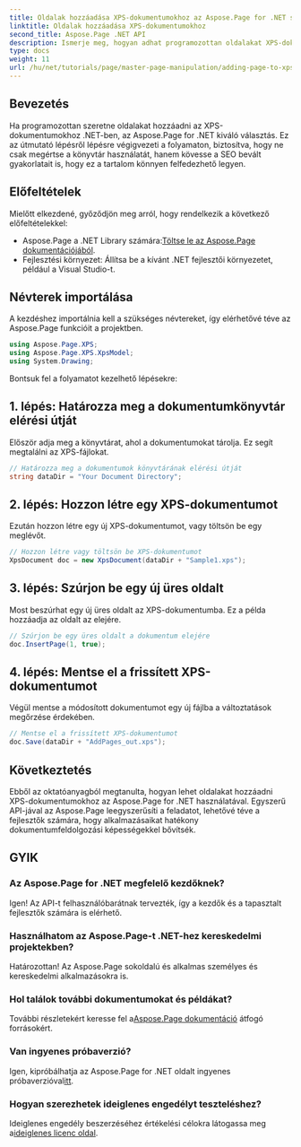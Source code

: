 ```yaml
---
title: Oldalak hozzáadása XPS-dokumentumokhoz az Aspose.Page for .NET segítségével
linktitle: Oldalak hozzáadása XPS-dokumentumokhoz
second_title: Aspose.Page .NET API
description: Ismerje meg, hogyan adhat programozottan oldalakat XPS-dokumentumokhoz az Aspose.Page for .NET használatával. Ez az átfogó útmutató az előfeltételeket, a kódpéldákat és a GYIK-et tartalmazza.
type: docs
weight: 11
url: /hu/net/tutorials/page/master-page-manipulation/adding-page-to-xps-document/
---
```

## Bevezetés

Ha programozottan szeretne oldalakat hozzáadni az XPS-dokumentumokhoz .NET-ben, az Aspose.Page for .NET kiváló választás. Ez az útmutató lépésről lépésre végigvezeti a folyamaton, biztosítva, hogy ne csak megértse a könyvtár használatát, hanem kövesse a SEO bevált gyakorlatait is, hogy ez a tartalom könnyen felfedezhető legyen.

## Előfeltételek

Mielőtt elkezdené, győződjön meg arról, hogy rendelkezik a következő előfeltételekkel:

-  Aspose.Page a .NET Library számára:[Töltse le az Aspose.Page dokumentációjából](https://reference.aspose.com/page/net/).
- Fejlesztési környezet: Állítsa be a kívánt .NET fejlesztői környezetet, például a Visual Studio-t.

## Névterek importálása

A kezdéshez importálnia kell a szükséges névtereket, így elérhetővé téve az Aspose.Page funkcióit a projektben.

```csharp
using Aspose.Page.XPS;
using Aspose.Page.XPS.XpsModel;
using System.Drawing;
```

Bontsuk fel a folyamatot kezelhető lépésekre:

## 1. lépés: Határozza meg a dokumentumkönyvtár elérési útját

Először adja meg a könyvtárat, ahol a dokumentumokat tárolja. Ez segít megtalálni az XPS-fájlokat.

```csharp
// Határozza meg a dokumentumok könyvtárának elérési útját
string dataDir = "Your Document Directory";
```

## 2. lépés: Hozzon létre egy XPS-dokumentumot

Ezután hozzon létre egy új XPS-dokumentumot, vagy töltsön be egy meglévőt.

```csharp
// Hozzon létre vagy töltsön be XPS-dokumentumot
XpsDocument doc = new XpsDocument(dataDir + "Sample1.xps");
```

## 3. lépés: Szúrjon be egy új üres oldalt

Most beszúrhat egy új üres oldalt az XPS-dokumentumba. Ez a példa hozzáadja az oldalt az elejére.

```csharp
// Szúrjon be egy üres oldalt a dokumentum elejére
doc.InsertPage(1, true);
```

## 4. lépés: Mentse el a frissített XPS-dokumentumot

Végül mentse a módosított dokumentumot egy új fájlba a változtatások megőrzése érdekében.

```csharp
// Mentse el a frissített XPS-dokumentumot
doc.Save(dataDir + "AddPages_out.xps");
```

## Következtetés

Ebből az oktatóanyagból megtanulta, hogyan lehet oldalakat hozzáadni XPS-dokumentumokhoz az Aspose.Page for .NET használatával. Egyszerű API-jával az Aspose.Page leegyszerűsíti a feladatot, lehetővé téve a fejlesztők számára, hogy alkalmazásaikat hatékony dokumentumfeldolgozási képességekkel bővítsék.

## GYIK

### Az Aspose.Page for .NET megfelelő kezdőknek?

Igen! Az API-t felhasználóbarátnak tervezték, így a kezdők és a tapasztalt fejlesztők számára is elérhető.

### Használhatom az Aspose.Page-t .NET-hez kereskedelmi projektekben?

Határozottan! Az Aspose.Page sokoldalú és alkalmas személyes és kereskedelmi alkalmazásokra is.

### Hol találok további dokumentumokat és példákat?

 További részletekért keresse fel a[Aspose.Page dokumentáció](https://reference.aspose.com/page/net/) átfogó forrásokért.

### Van ingyenes próbaverzió?

 Igen, kipróbálhatja az Aspose.Page for .NET oldalt ingyenes próbaverzióval[itt](https://releases.aspose.com/).

### Hogyan szerezhetek ideiglenes engedélyt teszteléshez?

 Ideiglenes engedély beszerzéséhez értékelési célokra látogassa meg a[ideiglenes licenc oldal](https://purchase.conholdate.com/temporary-license/).